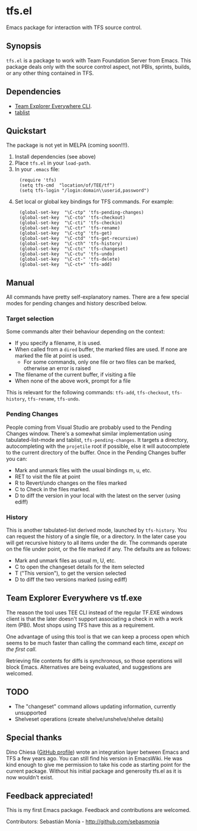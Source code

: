 # tfs.el
Emacs package for interaction with TFS source control.

## Synopsis

`tfs.el` is a package to work with Team Foundation Server from Emacs.
This package deals only with the source control aspect, not PBIs, sprints,
builds, or any other thing contained in TFS.

## Dependencies

 * [Team Explorer Everywhere CLI](https://github.com/Microsoft/team-explorer-everywhere/releases).
 * [tablist](https://github.com/politza/tablist)

## Quickstart

The package is not yet in MELPA (coming soon!!!).

1. Install dependencies (see above)
2. Place `tfs.el` in your `load-path`.
3. In your `.emacs` file:
```elisp
     (require 'tfs)
     (setq tfs-cmd  "location/of/TEE/tf")
     (setq tfs-login "/login:domain\\userid,password")
```
4. Set local or global key bindings for TFS commands. For example:
```elisp
     (global-set-key  "\C-ctp" 'tfs-pending-changes)
     (global-set-key  "\C-cto" 'tfs-checkout)
     (global-set-key  "\C-cti" 'tfs-checkin)
     (global-set-key  "\C-ctr" 'tfs-rename)
     (global-set-key  "\C-ctg" 'tfs-get)
     (global-set-key  "\C-ctd" 'tfs-get-recursive)
     (global-set-key  "\C-cth" 'tfs-history)
     (global-set-key  "\C-ctc" 'tfs-changeset)
     (global-set-key  "\C-ctu" 'tfs-undo)
     (global-set-key  "\C-ct-" 'tfs-delete)
     (global-set-key  "\C-ct+" 'tfs-add)
```

## Manual

All commands have pretty self-explanatory names. There are a few special modes for pending changes and history described below.

### Target selection

Some commands alter their behaviour depending on the context:

* If you specify a filename, it is used.
* When called from a `dired` buffer, the marked files are used. If none are 
marked the file at point is used.
  * For some commands, only one file or two files can be marked, otherwise an error is 
raised
* The filename of the current buffer, if visiting a file
* When none of the above work, prompt for a file

This is relevant for the following commands: `tfs-add`, `tfs-checkout`,
`tfs-history`, `tfs-rename`, `tfs-undo`.

### Pending Changes

People coming from Visual Studio are probably used to the Pending Changes
window. There's a somewhat similar implementation using 
tabulated-list-mode and tablist, `tfs-pending-changes`.
It targets a directory, autocompleting with the `projetile` root if possible,
else it will autocomplete to the current directory of the buffer.
Once in the Pending Changes buffer you can:

* Mark and unmark files with the usual bindings m, u, etc.
* RET to visit the file at point
* R to Revert/undo changes on the files marked
* C to Check in the files marked.
* D to diff the version in your local with the latest on the server (using ediff)

### History

This is another tabulated-list derived mode, launched by `tfs-history`. You can request the history of a single file, or a directory. In the later case you will get recursive history to all items under the dir.
The commands operate on the file under point, or the file marked if any. The defaults are as follows:

* Mark and unmark files as usual m, U, etc.
* C to open the changeset details for the item selected
* T ("This version"), to get the version selected
* D to diff the two versions marked (using ediff)


## Team Explorer Everywhere vs tf.exe

The reason the tool uses TEE CLI instead of the regular TF.EXE windows
client is that the later doesn't support associating a check in with a
work item (PBI). Most shops using TFS have this as a requirement.

One advantage of using this tool is that we can keep a process open which
seems to be much faster than calling the command each time, _except on the
first call_.

Retrieving file contents for diffs is synchronous, so those operations will block Emacs. Alternatives are being evaluated, and suggestions are welcomed.

## TODO

* The "changeset" command allows updating information, currently unsupported
* Shelveset operations (create shelve/unshelve/shelve details)

## Special thanks

Dino Chiesa ([GitHub profile](https://github.com/DinoChiesa)) wrote an integration
layer between Emacs and TFS a few years ago. You can still find his version
in EmacsWiki. He was kind enough to give me permission to take his code as
starting point for the current package. Without his initial package
and generosity tfs.el as it is now wouldn't exist.

## Feedback appreciated!

This is my first Emacs package. Feedback and contributions are welcomed.


Contributors:
Sebastián Monía - http://github.com/sebasmonia
